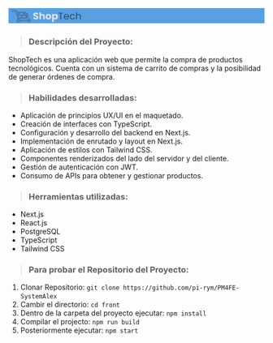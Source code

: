 ![logo ShopTech](./front/src/assets/banner_ShopTech.png)

> ### Descripción del Proyecto:

<p>ShopTech es una aplicación web que permite la compra de productos tecnológicos. Cuenta con un sistema de carrito de compras y la posibilidad de generar órdenes de compra.</p>

> ### Habilidades desarrolladas:

- Aplicación de principios UX/UI en el maquetado.
- Creación de interfaces con TypeScript.
- Configuración y desarrollo del backend en Next.js.
- Implementación de enrutado y layout en Next.js.
- Aplicación de estilos con Tailwind CSS.
- Componentes renderizados del lado del servidor y del cliente.
- Gestión de autenticación con JWT.
- Consumo de APIs para obtener y gestionar productos.

> ### Herramientas utilizadas:

- Next.js
- React.js
- PostgreSQL
- TypeScript
- Tailwind CSS

> ### Para probar el Repositorio del Proyecto:

1. Clonar Repositorio: ``` git clone https://github.com/pi-rym/PM4FE-SystemAlex ```
2. Cambir el directorio: ``` cd front ```
3. Dentro de la carpeta del proyecto ejecutar: ``` npm install ```
4. Compilar el projecto: ``` npm run build ```
5. Posteriormente ejecutar: ```npm start ```
